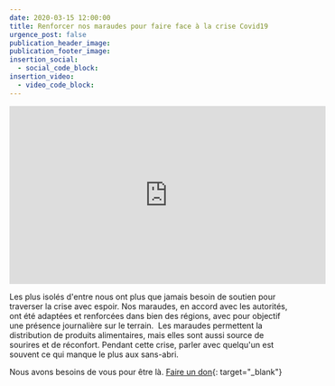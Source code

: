 ```yaml
---
date: 2020-03-15 12:00:00
title: Renforcer nos maraudes pour faire face à la crise Covid19
urgence_post: false
publication_header_image:
publication_footer_image:
insertion_social:
  - social_code_block:
insertion_video:
  - video_code_block:
---
```

<div class="embed-responsive embed-responsive-16by9">
<iframe width="560" height="315" src="https://www.youtube.com/embed/mFQqf4jcdh0" frameborder="0" allow="accelerometer; autoplay; encrypted-media; gyroscope; picture-in-picture" allowfullscreen></iframe>
</div>

Les plus isol&eacute;s d'entre nous ont plus que jamais besoin de soutien pour traverser la crise avec espoir. Nos maraudes, en accord avec les autorit&eacute;s, ont &eacute;t&eacute; adapt&eacute;es et renforc&eacute;es dans bien des r&eacute;gions, avec pour objectif une pr&eacute;sence journali&egrave;re sur le terrain. &nbsp;Les maraudes permettent la distribution de produits alimentaires, mais elles sont aussi source de sourires et de r&eacute;confort. Pendant cette crise, parler avec quelqu'un est souvent ce qui manque le plus aux sans-abri.&nbsp;

Nous avons besoins de vous pour &ecirc;tre l&agrave;. [Faire un don](https://don.ordredemaltefrance.org/?cid=11&amp;reserved_code_origine=Webcovid){: target="_blank"}